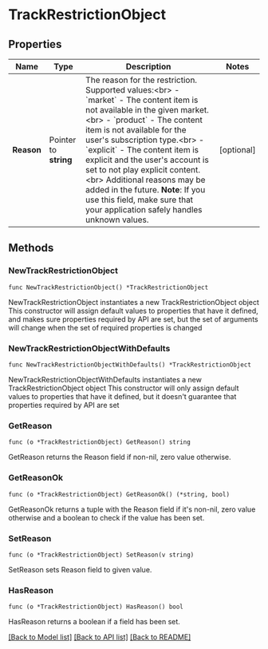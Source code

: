 # TrackRestrictionObject

## Properties

Name | Type | Description | Notes
------------ | ------------- | ------------- | -------------
**Reason** | Pointer to **string** | The reason for the restriction. Supported values:&lt;br&gt; - &#x60;market&#x60; - The content item is not available in the given market.&lt;br&gt; - &#x60;product&#x60; - The content item is not available for the user&#39;s subscription type.&lt;br&gt; - &#x60;explicit&#x60; - The content item is explicit and the user&#39;s account is set to not play explicit content.&lt;br&gt; Additional reasons may be added in the future. **Note**: If you use this field, make sure that your application safely handles unknown values.  | [optional] 

## Methods

### NewTrackRestrictionObject

`func NewTrackRestrictionObject() *TrackRestrictionObject`

NewTrackRestrictionObject instantiates a new TrackRestrictionObject object
This constructor will assign default values to properties that have it defined,
and makes sure properties required by API are set, but the set of arguments
will change when the set of required properties is changed

### NewTrackRestrictionObjectWithDefaults

`func NewTrackRestrictionObjectWithDefaults() *TrackRestrictionObject`

NewTrackRestrictionObjectWithDefaults instantiates a new TrackRestrictionObject object
This constructor will only assign default values to properties that have it defined,
but it doesn't guarantee that properties required by API are set

### GetReason

`func (o *TrackRestrictionObject) GetReason() string`

GetReason returns the Reason field if non-nil, zero value otherwise.

### GetReasonOk

`func (o *TrackRestrictionObject) GetReasonOk() (*string, bool)`

GetReasonOk returns a tuple with the Reason field if it's non-nil, zero value otherwise
and a boolean to check if the value has been set.

### SetReason

`func (o *TrackRestrictionObject) SetReason(v string)`

SetReason sets Reason field to given value.

### HasReason

`func (o *TrackRestrictionObject) HasReason() bool`

HasReason returns a boolean if a field has been set.


[[Back to Model list]](../README.md#documentation-for-models) [[Back to API list]](../README.md#documentation-for-api-endpoints) [[Back to README]](../README.md)



